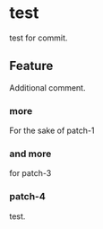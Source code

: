 test
====

test for commit.

Feature
-------
Additional comment.

### more ###
For the sake of patch-1

### and more ###
for patch-3

### patch-4 ###
test.
